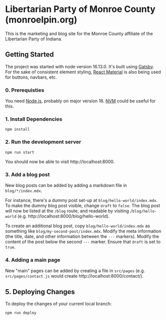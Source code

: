 # Libertarian Party of Monroe County (monroelpin.org)

This is the marketing and blog site for the Monroe County affiliate of the Libertarian Party of Indiana.

## Getting Started

The project was started with node version 16.13.0. It's built using [Gatsby](https://www.gatsbyjs.com/). For the sake of consistent element styling, [React Material](https://mui.com/) is also being used for buttons, navbars, etc.

### 0. Prerequisties

You need [Node.js](https://nodejs.org/en/), probably on major version 16. [NVM](https://github.com/nvm-sh/nvm) could be useful for this.

### 1. Install Dependencies

```
npm install
```

### 2. Run the development server

```
npm run start
```

You should now be able to visit http://localhost:8000.

### 3. Add a blog post

New blog posts can be added by adding a markdown file in `blog/*/index.mdx`.

For instance, there's a dummy post set-up at `blog/hello-world/index.mdx`. To make the dummy blog post visible, change `draft` to `false`. The blog post will now be listed at the `/blog` route, and readable by visiting `/blog/hello-world` (e.g. http://localhost:8000/blog/hello-world).

To create an additional blog post, copy `blog/hello-world/index.mdx` as something like `blog/my-second-post/index.mdx`. Modify the meta information (the title, date, and other information between the `---` markers). Modify the content of the post below the second `---` marker. Ensure that `draft` is set to `true`.

### 4. Adding a main page

New "main" pages can be added by creating a file in `src/pages` (e.g. `src/pages/contact.js` would create http://localhost:8000/contact/).

## 5. Deploying Changes

To deploy the changes of your current local branch:

```
npm run deploy
```